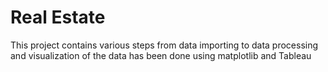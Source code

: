 # Real Estate
 
This project contains various steps from data importing to data processing and visualization of the data has been done using matplotlib and Tableau
